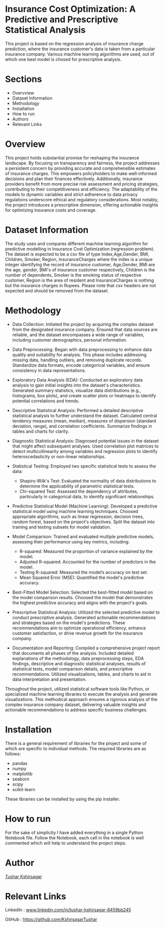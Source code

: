 # Insurance Cost Optimization: A Predictive and Prescriptive Statistical Analysis
This project is based on the regression analysis of insurance charge prediction, where the insurance customer's data is taken from a particular insurance company. Various machine learning algorithms are used, out of which one best model is chosed for prescriptive analysis.

# Sections
- Overvview
- Dataset Information
- Methodology
- Installation
- How to run
- Authors
- Relevant Links

# Overview
This project holds substantial promise for reshaping the insurance landscape. By focusing on transparency and fairness, the project addresses a persistent concern by providing accurate and comprehensible estimates of insurance charges. This empowers policyholders to make well-informed decisions and plan their finances effectively. Additionally, insurance providers benefit from more precise risk assessment and pricing strategies, contributing to their competitiveness and efficiency. The adaptability of the models to dynamic variables and strict adherence to data privacy regulations underscore ethical and regulatory considerations. Most notably, the project introduces a prescriptive dimension, offering actionable insights for optimizing insurance costs and coverage. 

# Dataset Information
The study uses and compares different machine learning algorithm for predictive modelling in Insurance Cost Optimization (regression problem). The dataset is expected to be a csv file of type Index,Age,Gender, BMI, Children, Smoker, Region, InsuranceCharges where the index is a unique integer identifying the record of insurance customer, Age,Gender, BMI are the age, gender, BMI's of insurance customer respectively, Children is the number of dependents, Smoker is the smoking status of respective customer, Region is the area of resident and InsuranceCharges is nothing but the insurance charges in Rupees. Please note that csv headers are not expected and should be removed from the dataset.

# Methodology
- Data Collection:
  Initiated the project by acquiring the complex dataset from the designated insurance company. Ensured that data sources are reliable, and the dataset encompasses a wide range of variables, including customer demographics, personal information.

- Data Preprocessing:
  Began with data preprocessing to enhance data quality and suitability for analysis. This phase includes addressing missing data, handling outliers, and removing duplicate records. Standardize data formats, encode categorical variables, and ensure consistency in data representations.

- Exploratory Data Analysis (EDA):
  Conducted an exploratory data analysis to gain initial insights into the dataset's characteristics. Generated summary statistics, visualize data distributions (e.g., histograms, box plots), and create scatter plots or heatmaps to identify potential correlations and trends.

- Descriptive Statistical Analysis:
  Performed a detailed descriptive statistical analysis to further understand the dataset. Calculated central tendency measures (mean, median), measures of dispersion (standard deviation, range), and correlation coefficients. Summarize findings in tables and charts for clarity.

- Diagnostic Statistical Analysis:
  Diagnosed potential issues in the dataset that might affect subsequent analyses. Used correlation plot matrices to detect multicollinearity among variables and regression plots to identify heteroscedasticity or non-linear relationships.

- Statistical Testing:
  Employed two specific statistical tests to assess the data:
  - Shapiro-Wilk's Test: Evaluated the normality of data distributions to determine the applicability of parametric statistical tests.
  - Chi-squared Test: Assessed the dependency of attributes, particularly in categorical data, to identify significant relationships.

- Predictive Statistical Model (Machine Learning):
  Developed a predictive statistical model using machine learning techniques. Choosed appropriate algorithms, such as linear regression, decision trees, random forest, based on the project's objectives. Split the dataset into training and testing subsets for model validation.

- Model Comparison:
Trained and evaluated multiple predictive models, assessing their performance using key metrics, including:
  - R-squared: Measured the proportion of variance explained by the model.
  - Adjusted R-squared: Accounted for the number of predictors in the model.
  - Testing R-squared: Measured the model’s accuracy on test set.
  - Mean Squared Error (MSE): Quantified the model's predictive accuracy.

- Best-Fitted Model Selection:
  Selected the best-fitted model based on the model comparison results. Choosed the model that demonstrates the highest predictive accuracy and aligns with the project's goals.

- Prescriptive Statistical Analysis:
  Utilized the selected predictive model to conduct prescriptive analysis. Generated actionable recommendations and strategies based on the model's predictions. These recommendations aim to optimize operational efficiency, enhance customer satisfaction, or drive revenue growth for the insurance company.

- Documentation and Reporting:
  Compiled a comprehensive project report that documents all phases of the analysis. Included detailed explanations of the methodology, data preprocessing steps, EDA findings, descriptive and diagnostic statistical analyses, results of statistical tests, model comparison details, and prescriptive recommendations. Utilized visualizations, tables, and charts to aid in data interpretation and presentation.

Throughout the project, utilized statistical software tools like Python, or specialized machine learning libraries to execute the analysis and generate visualizations. This methodical approach ensures a 
rigorous analysis of the complex insurance company dataset, delivering valuable insights and actionable recommendations to address specific business challenges.

# Installation
There is a general requirement of libraries for the project and some of which are specific to individual methods. The required libraries are as follows:
- pandas
- numpy
- matplotlib
- seaborn
- scipy
- scikit-learn

These libraries can be installed by using the pip installer.

# How to run
For the sake of simplicity I have added everything in a single Python Notebook file. Follow the Notebook, each cell in the notebook is well commented which will help to understand the project steps.

# Author
[Tushar Kshirsagar](https://github.com/KshirsagarTushar)

# Relevant Links
LinkedIn : www.linkedin.com/in/tushar-kshirsagar-8459bb245

GitHub : https://github.com/KshirsagarTushar
